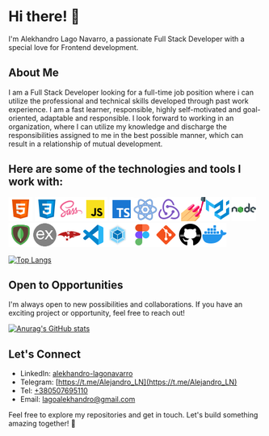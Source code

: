 # Hi there! 👋

I'm Alekhandro Lago Navarro, a passionate Full Stack Developer with a special love for Frontend development.

## About Me

I am a Full Stack Developer looking for a full-time job position where i can utilize the professional and technical skills developed through past work experience.
I am a fast learner, responsible, highly self-motivated and goal-oriented, adaptable and responsible.
I look forward to working in an organization, where I can utilize my knowledge and discharge the responsibilities assigned to me in the best possible manner, which can result in a relationship of mutual development.

## Here are some of the technologies and tools I work with:

![HTML](./images/html.png)
![CSS](./images/css.png)![SASS](./images/sass.png)![JavaScript](./images/js.png)
![TypeScript](./images/ts.png)![React](./images/react.png)![Redux](./images/redux.png)![Styled-Components](./images/styled-components.png)![Material-ui](./images/material-ui.png)
![Node.js](./images/nodejs.png)![MongoDB](./images/mongodb.png)![Express](./images/express.png)![Mongoose](./images/mongoose.png)![VisualStudioCode](./images/visual-studio-code.png)![Webpack](./images/webpack.png)![Figma](./images/figma.png)![Git](./images/git.png)![GitHub](./images/github.png)![Docker](./images/docker.png)

[![Top Langs](https://github-readme-stats.vercel.app/api/top-langs/?username=Alekhandro24&layout=pie&theme=tokyonight)](https://github.com/Alekhandro24/github-readme-stats)

## Open to Opportunities

I'm always open to new possibilities and collaborations. If you have an exciting project or
opportunity, feel free to reach out!

[![Anurag's GitHub stats](https://github-readme-stats.vercel.app/api?username=Alekhandro24&rank_icon=github&show_icons=true&theme=tokyonight)](https://github.com/Alekhandro24/github-readme-stats)

## Let's Connect

- LinkedIn: [alekhandro-lagonavarro](https://www.linkedin.com/in/alekhandro-lagonavarro/)
- Telegram: [https://t.me/Alejandro_LN](https://t.me/Alejandro_LN)
- Tel: [+380507695110](+380507695110)
- Email: [lagoalekhandro@gmail.com](https://www.gmail.com)

Feel free to explore my repositories and get in touch. Let's build something amazing together! 🚀
